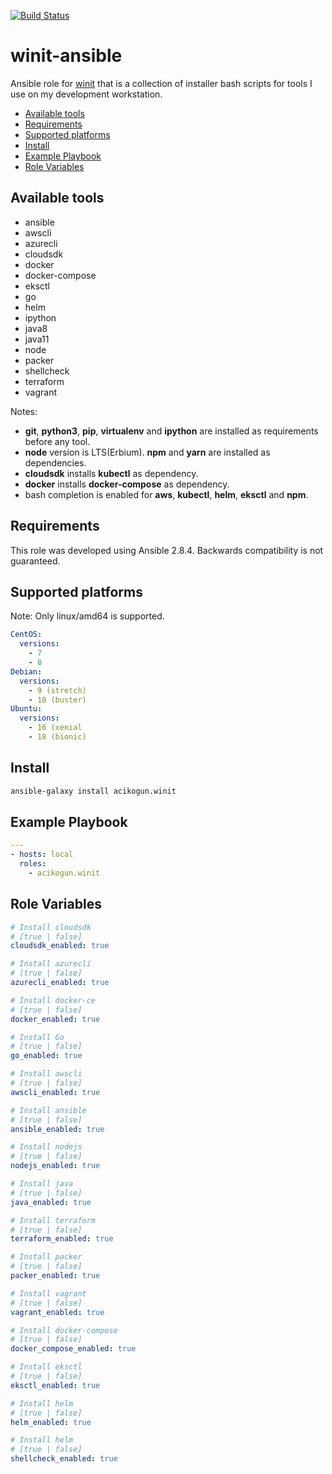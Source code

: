 [![Build Status](https://travis-ci.com/acikogun/winit-ansible.svg?branch=master)](https://travis-ci.com/acikogun/winit-ansible)

winit-ansible
=========
Ansible role for [winit](https://github.com/acikogun/winit) that is a collection of installer bash scripts for tools I use on my development workstation.


  - [Available tools](#available-tools)
  - [Requirements](#requirements)
  - [Supported platforms](#supported-platforms)
  - [Install](#install)
  - [Example Playbook](#example-playbook)
  - [Role Variables](#role-variables)

Available tools
------------

- ansible
- awscli
- azurecli
- cloudsdk
- docker
- docker-compose
- eksctl
- go
- helm
- ipython
- java8
- java11
- node
- packer
- shellcheck
- terraform
- vagrant


Notes:
-  **git**, **python3**, **pip**, **virtualenv** and **ipython** are installed as
requirements before any tool.
-  **node** version is LTS(Erbium). **npm** and **yarn** are installed as dependencies.
-  **cloudsdk** installs **kubectl** as dependency.
-  **docker** installs **docker-compose** as dependency.
-  bash completion is enabled for **aws**, **kubectl**, **helm**, **eksctl** and **npm**.


Requirements
------------

This role was developed using Ansible 2.8.4. Backwards compatibility is not guaranteed.


Supported platforms
------------

Note: Only linux/amd64 is supported.

```yaml
CentOS:
  versions:
    - 7
    - 8
Debian:
  versions:
    - 9 (stretch)
    - 10 (buster)
Ubuntu:
  versions:
    - 16 (xenial
    - 18 (bionic)
```

Install
--------------

```bash
ansible-galaxy install acikogun.winit
```

Example Playbook
--------------

```yaml
---
- hosts: local
  roles:
    - acikogun.winit

```

Role Variables
--------------

```yaml
# Install cloudsdk
# [true | false]
cloudsdk_enabled: true

# Install azurecli
# [true | false]
azurecli_enabled: true

# Install docker-ce
# [true | false]
docker_enabled: true

# Install Go
# [true | false]
go_enabled: true

# Install awscli
# [true | false]
awscli_enabled: true

# Install ansible
# [true | false]
ansible_enabled: true

# Install nodejs
# [true | false]
nodejs_enabled: true

# Install java
# [true | false]
java_enabled: true

# Install terraform
# [true | false]
terraform_enabled: true

# Install packer
# [true | false]
packer_enabled: true

# Install vagrant
# [true | false]
vagrant_enabled: true

# Install docker-compose
# [true | false]
docker_compose_enabled: true

# Install eksctl
# [true | false]
eksctl_enabled: true

# Install helm
# [true | false]
helm_enabled: true

# Install helm
# [true | false]
shellcheck_enabled: true


```
